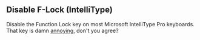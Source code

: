 ## Disable F-Lock (IntelliType)
Disable the Function Lock key on most Microsoft IntelliType Pro keyboards. That key is damn [annoying][1], don't you agree?

 [1]: http://superuser.com/questions/171369/how-can-i-disable-the-f-lock-key-on-my-natural-keyboard-4000